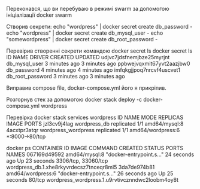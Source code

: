 Переконався, що ви перебуваю в режимі swarm за допомогою ініціалізації docker swarm

Створив секрети:
echo "wordpress" | docker secret create db_password -
echo "wordpress" | docker secret create db_mysql_user -
echo "somewordpress" | docker secret create db_root_password -



Перевiрив створеннi секрети командою docker secret ls
docker secret ls
ID                          NAME               DRIVER    CREATED         UPDATED
udjvc7jdsfnemjbze25myrjnt   db_mysql_user                3 minutes ago   3 minutes ago
ppbwejvqxmit67yvt2aazjbw0   db_password                  4 minutes ago   4 minutes ago
imfqkgjjpoq7nrcvf4uscvet1   db_root_password             3 minutes ago   3 minutes ago


Виправив compose file, docker-compose.yml його я прикрiпив.

Розгорнув стек за допомогою docker stack deploy -c docker-compose.yml wordpress

Перевiрка docker stack services wordpress
ID             NAME                  MODE         REPLICAS   IMAGE               PORTS
jzl3cv9j4lag   wordpress_db          replicated   1/1        amd64/mysql:8       
4acxtpr3atqr   wordpress_wordpress   replicated   1/1        amd64/wordpress:6   *:8000->80/tcp

docker ps
CONTAINER ID   IMAGE               COMMAND                  CREATED          STATUS          PORTS                 NAMES
067169d49592   amd64/mysql:8       "docker-entrypoint.s…"   24 seconds ago   Up 23 seconds   3306/tcp, 33060/tcp   wordpress_db.1.xhe8rkyvrdecsz7tnceqr8ml5
3da7de974b81   amd64/wordpress:6   "docker-entrypoint.s…"   26 seconds ago   Up 25 seconds   80/tcp                wordpress_wordpress.1.u9rvtivcznndwc2loobm4oy8t
